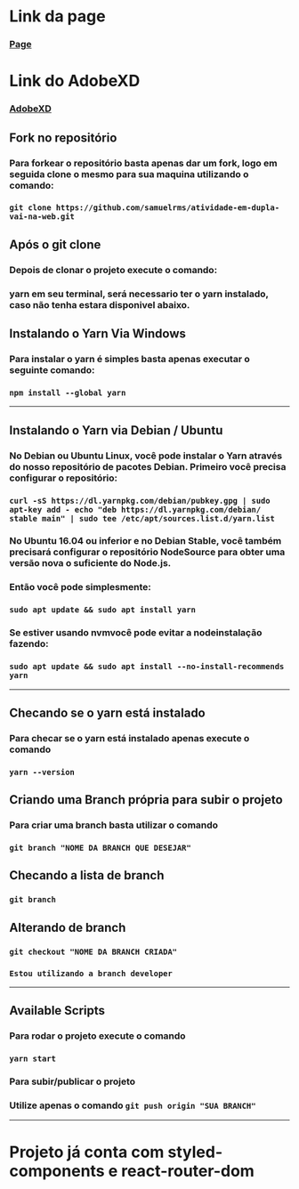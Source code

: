 # Link da page

### <a href="https://samuelrms.github.io/atividade-em-dupla-vai-na-web/" target="_blank" > Page <a/>

# Link do AdobeXD

### <a href="https://xd.adobe.com/view/e048e30a-811b-49f2-a92f-1af9a2985abd-b51b/specs/" target="_blank"> AdobeXD </a>

## Fork no repositório

### Para forkear o repositório basta apenas dar um fork, logo em seguida clone o mesmo para sua maquina utilizando o comando:

### `git clone https://github.com/samuelrms/atividade-em-dupla-vai-na-web.git`

## Após o git clone

### Depois de clonar o projeto execute o comando:

### yarn em seu terminal, será necessario ter o yarn instalado, caso não tenha estara disponivel abaixo.

## Instalando o Yarn Via Windows

### Para instalar o yarn é simples basta apenas executar o seguinte comando:

### `npm install --global yarn`

---

## Instalando o Yarn via Debian / Ubuntu

### No Debian ou Ubuntu Linux, você pode instalar o Yarn através do nosso repositório de pacotes Debian. Primeiro você precisa configurar o repositório:

### `curl -sS https://dl.yarnpkg.com/debian/pubkey.gpg | sudo apt-key add - echo "deb https://dl.yarnpkg.com/debian/ stable main" | sudo tee /etc/apt/sources.list.d/yarn.list`

### No Ubuntu 16.04 ou inferior e no Debian Stable, você também precisará configurar o repositório NodeSource para obter uma versão nova o suficiente do Node.js.

### Então você pode simplesmente:

### `sudo apt update && sudo apt install yarn`

### Se estiver usando nvmvocê pode evitar a nodeinstalação fazendo:

### `sudo apt update && sudo apt install --no-install-recommends yarn`

---

## Checando se o yarn está instalado

### Para checar se o yarn está instalado apenas execute o comando

### `yarn --version`

## Criando uma Branch própria para subir o projeto

### Para criar uma branch basta utilizar o comando

### `git branch "NOME DA BRANCH QUE DESEJAR"`

## Checando a lista de branch

### `git branch`

## Alterando de branch

### `git checkout "NOME DA BRANCH CRIADA"`

### `Estou utilizando a branch developer`

---

## Available Scripts

### Para rodar o projeto execute o comando

### `yarn start`

### Para subir/publicar o projeto

### Utilize apenas o comando `git push origin "SUA BRANCH"`

---

# Projeto já conta com styled-components e react-router-dom
